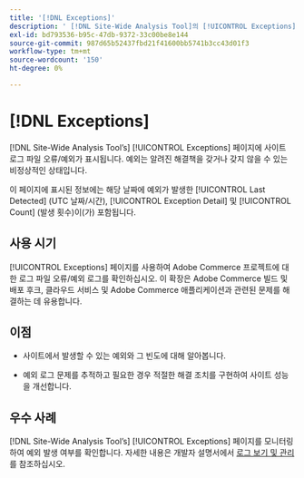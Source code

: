 ```yaml
---
title: '[!DNL Exceptions]'
description: ' [!DNL Site-Wide Analysis Tool]의 [!UICONTROL Exceptions] 탭, 사용 시기, 이점 및 모범 사례에 대해 알아봅니다.'
exl-id: bd793536-b95c-47db-9372-33c00be8e144
source-git-commit: 987d65b52437fbd21f41600bb5741b3cc43d01f3
workflow-type: tm+mt
source-wordcount: '150'
ht-degree: 0%

---
```


# [!DNL Exceptions]

[!DNL Site-Wide Analysis Tool’s] [!UICONTROL Exceptions] 페이지에 사이트 로그 파일 오류/예외가 표시됩니다. 예외는 알려진 해결책을 갖거나 갖지 않을 수 있는 비정상적인 상태입니다.

이 페이지에 표시된 정보에는 해당 날짜에 예외가 발생한 [!UICONTROL Last Detected] (UTC 날짜/시간), [!UICONTROL Exception Detail] 및 [!UICONTROL Count] (발생 횟수)이(가) 포함됩니다.

## 사용 시기

[!UICONTROL Exceptions] 페이지를 사용하여 Adobe Commerce 프로젝트에 대한 로그 파일 오류/예외 로그를 확인하십시오. 이 확장은 Adobe Commerce 빌드 및 배포 후크, 클라우드 서비스 및 Adobe Commerce 애플리케이션과 관련된 문제를 해결하는 데 유용합니다.

## 이점

* 사이트에서 발생할 수 있는 예외와 그 빈도에 대해 알아봅니다.

* 예외 로그 문제를 추적하고 필요한 경우 적절한 해결 조치를 구현하여 사이트 성능을 개선합니다.

## 우수 사례

[!DNL Site-Wide Analysis Tool’s] [!UICONTROL Exceptions] 페이지를 모니터링하여 예외 발생 여부를 확인합니다. 자세한 내용은 개발자 설명서에서 [로그 보기 및 관리](https://experienceleague.adobe.com/ko/docs/commerce-cloud-service/user-guide/develop/test/log-locations)를 참조하십시오.
